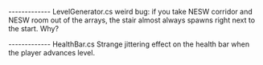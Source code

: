------------- LevelGenerator.cs
weird bug: if you take NESW corridor and NESW room out of the arrays, 
                the stair almost always spawns right next to the start. Why?

------------- HealthBar.cs
Strange jittering effect on the health bar when the player advances level.